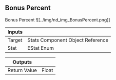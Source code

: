 ## Bonus Percent
Bonus Percent
![[../img/nd_img_BonusPercent.png]]

|Inputs||
|--|--|
| Target | Stats Component Object Reference |
| Stat | EStat Enum |

|Outputs||
|--|--|
| Return Value | Float |
